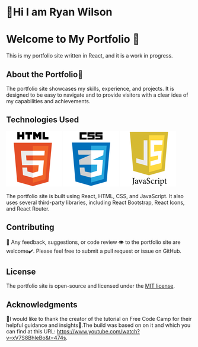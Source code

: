 # 👋Hi I am Ryan Wilson

# **Welcome to My Portfolio 🎨**

This is my portfolio site written in React, and it is a work in progress. 

## About the Portfolio🎨

The portfolio site showcases my skills, experience, and projects. It is designed to be easy to navigate and to provide visitors with a clear idea of my capabilities and achievements.

## Technologies Used

<img src="react-portfolio\src\assets\images\logo1.png">

<img src="react-portfolio\src\assets\images\logo2.png">

<img src="react-portfolio\src\assets\images\logo3.png">

The portfolio site is built using React, HTML, CSS, and JavaScript. It also uses several third-party libraries, including React Bootstrap, React Icons, and React Router.

## Contributing

🙏 Any feedback, suggestions, or code review 👁 to the portfolio site are welcome✔. Please feel free to submit a pull request or issue on GitHub.

## License

The portfolio site is open-source and licensed under the [MIT license](https://opensource.org/licenses/MIT).

## Acknowledgments

🙏I would like to thank the creator of the tutorial on Free Code Camp for their helpful guidance and insights🙏.The build was based on on it and  which you can find at this URL: https://www.youtube.com/watch?v=xV7S8BhIeBo&t=474s.
